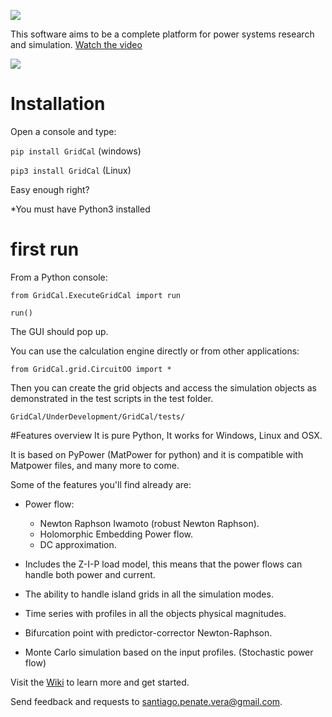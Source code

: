 ![](https://github.com/SanPen/GridCal/blob/master/GridCal_banner.png)


This software aims to be a complete platform for power systems research and simulation. [Watch the video](https://youtu.be/O6lv-d8z39k)

![](https://github.com/SanPen/GridCal/blob/master/GridCal.png)

# Installation

Open a console and type:

`pip install GridCal` (windows)

`pip3 install GridCal` (Linux)

Easy enough right?

*You must have Python3 installed

# first run

From a Python console:

`from GridCal.ExecuteGridCal import run`

`run()`

The GUI should pop up.

You can use the calculation engine directly or from other applications:

`from GridCal.grid.CircuitOO import *`

Then you can create the grid objects and access the simulation objects as demonstrated in the test scripts in the test folder.

`GridCal/UnderDevelopment/GridCal/tests/`

#Features overview
It is pure Python, It works for Windows, Linux and OSX.

It is based on PyPower (MatPower for python) and it is compatible with Matpower files, and many more to come.

Some of the features you'll find already are:

- Power flow:
  - Newton Raphson Iwamoto (robust Newton Raphson).
  - Holomorphic Embedding Power flow.
  - DC approximation.
  
- Includes the Z-I-P load model, this means that the power flows can handle both power and current.  

- The ability to handle island grids in all the simulation modes.

- Time series with profiles in all the objects physical magnitudes.

- Bifurcation point with predictor-corrector Newton-Raphson.

- Monte Carlo simulation based on the input profiles. (Stochastic power flow)

Visit the [Wiki](https://github.com/SanPen/GridCal/wiki) to learn more and get started.

Send feedback and requests to santiago.penate.vera@gmail.com.
